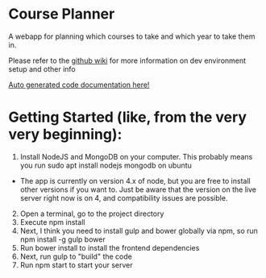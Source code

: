 Course Planner
=============

A webapp for planning which courses to take and which year to take them in.

Please refer to the <a href="https://github.com/rit-sse/CoursePlanner-/wiki" target="_blank">github wiki</a> for more information on dev environment setup and other info

<a href="https://rit-sse.github.io/CoursePlanner-/docs/gen/index.html" target="_blank">Auto generated code documentation here!</a>


# Getting Started (like, from the very very beginning):
1. Install NodeJS and MongoDB on your computer. This probably means you run sudo apt install nodejs mongodb on ubuntu
  * The app is currently on version 4.x of node, but you are free to install other versions if you want to. Just be aware that the version on the live server right now is on 4, and compatibility issues are possible. 
2. Open a terminal, go to the project directory
3. Execute npm install
4. Next, I think you need to install gulp and bower globally via npm, so run npm install -g gulp bower
5. Run bower install to install the frontend dependencies
6. Next, run gulp to "build" the code
7. Run npm start to start your server





